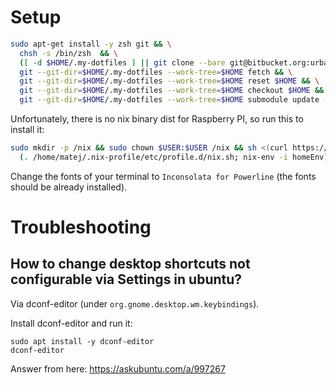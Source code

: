 # Setup

```bash
sudo apt-get install -y zsh git && \
  chsh -s /bin/zsh  && \
  ([ -d $HOME/.my-dotfiles ] || git clone --bare git@bitbucket.org:urbas/my-dotfiles.git $HOME/.my-dotfiles) && \
  git --git-dir=$HOME/.my-dotfiles --work-tree=$HOME fetch && \
  git --git-dir=$HOME/.my-dotfiles --work-tree=$HOME reset $HOME && \
  git --git-dir=$HOME/.my-dotfiles --work-tree=$HOME checkout $HOME && \
  git --git-dir=$HOME/.my-dotfiles --work-tree=$HOME submodule update --recursive --init
```

Unfortunately, there is no nix binary dist for Raspberry PI, so run this to install it:
```bash
sudo mkdir -p /nix && sudo chown $USER:$USER /nix && sh <(curl https://nixos.org/nix/install) --no-daemon && \
  (. /home/matej/.nix-profile/etc/profile.d/nix.sh; nix-env -i homeEnv)
```

Change the fonts of your terminal to `Inconsolata for Powerline` (the fonts should be already installed).

# Troubleshooting

## How to change desktop shortcuts not configurable via Settings in ubuntu?
Via dconf-editor (under `org.gnome.desktop.wm.keybindings`).

Install dconf-editor and run it:
```
sudo apt install -y dconf-editor
dconf-editor
```

Answer from here: https://askubuntu.com/a/997267
